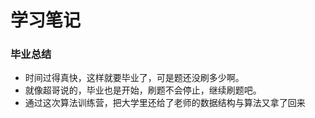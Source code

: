 # 学习笔记

### 毕业总结

- 时间过得真快，这样就要毕业了，可是题还没刷多少啊。
- 就像超哥说的，毕业也是开始，刷题不会停止，继续刷题吧。
- 通过这次算法训练营，把大学里还给了老师的数据结构与算法又拿了回来